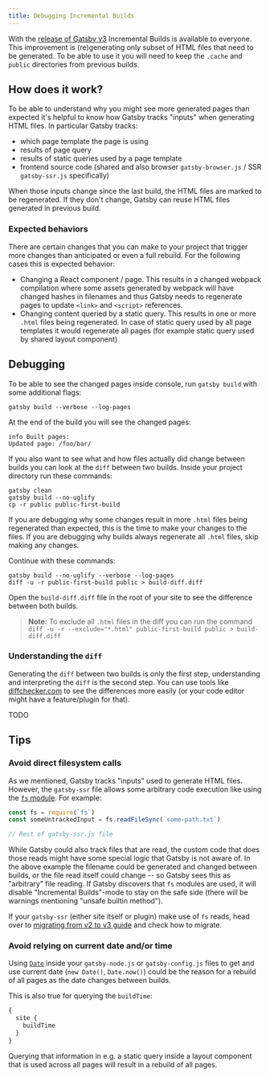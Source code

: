 ```yaml
---
title: Debugging Incremental Builds
---
```


With the [release of Gatsby v3](/docs/reference/release-notes/v3.0#incremental-builds-in-oss) Incremental Builds is available to everyone. This improvement is (re)generating only subset of HTML files that need to be generated. To be able to use it you will need to keep the `.cache` and `public` directories from previous builds.

## How does it work?

To be able to understand why you might see more generated pages than expected it's helpful to know how Gatsby tracks "inputs" when generating HTML files. In particular Gatsby tracks:

- which page template the page is using
- results of page query
- results of static queries used by a page template
- frontend source code (shared and also browser `gatsby-browser.js` / SSR `gatsby-ssr.js` specifically)

When those inputs change since the last build, the HTML files are marked to be regenerated. If they don't change, Gatsby can reuse HTML files generated in previous build.

### Expected behaviors

There are certain changes that you can make to your project that trigger more changes than anticipated or even a full rebuild. For the following cases this is expected behavior:

- Changing a React component / page. This results in a changed webpack compilation where some assets generated by webpack will have changed hashes in filenames and thus Gatsby needs to regenerate pages to update `<link>` and `<script>` references.
- Changing content queried by a static query. This results in one or more `.html` files being regenerated. In case of static query used by all page templates it would regenerate all pages (for example static query used by shared layout component)

## Debugging

To be able to see the changed pages inside console, run `gatsby build` with some additional flags:

```shell
gatsby build --verbose --log-pages
```

At the end of the build you will see the changed pages:

```shell
info Built pages:
Updated page: /foo/bar/
```

If you also want to see what and how files actually did change between builds you can look at the `diff` between two builds. Inside your project directory run these commands:

```shell
gatsby clean
gatsby build --no-uglify
cp -r public public-first-build
```

If you are debugging why some changes result in more `.html` files being regenerated than expected, this is the time to make your changes to the files. If you are debugging why builds always regenerate all `.html` files, skip making any changes.

Continue with these commands:

```shell
gatsby build --no-uglify --verbose --log-pages
diff -u -r public-first-build public > build-diff.diff
```

Open the `build-diff.diff` file in the root of your site to see the difference between both builds.

> **Note:** To exclude all `.html` files in the diff you can run the command `diff -u -r --exclude="*.html" public-first-build public > build-diff.diff`

### Understanding the `diff`

Generating the `diff` between two builds is only the first step, understanding and interpreting the `diff` is the second step. You can use tools like [diffchecker.com](https://www.diffchecker.com/) to see the differences more easily (or your code editor might have a feature/plugin for that).

TODO

## Tips

### Avoid direct filesystem calls

As we mentioned, Gatsby tracks "inputs" used to generate HTML files. However, the `gatsby-ssr` file allows some arbitrary code execution like using the [`fs` module](https://nodejs.org/api/fs.html). For example:

```js:title=gatsby-ssr.js
const fs = require(`fs`)
const someUntrackedInput = fs.readFileSync(`some-path.txt`)

// Rest of gatsby-ssr.js file
```

While Gatsby could also track files that are read, the custom code that does those reads might have some special logic that Gatsby is not aware of. In the above example the filename could be generated and changed between builds, or the file read itself could change -- so Gatsby sees this as "arbitrary" file reading. If Gatsby discovers that `fs` modules are used, it will disable "Incremental Builds"-mode to stay on the safe side (there will be warnings mentioning "unsafe builtin method").

If your `gatsby-ssr` (either site itself or plugin) make use of `fs` reads, head over to [migrating from v2 to v3 guide](/docs/reference/release-notes/migrating-from-v2-to-v3/#using-fs-in-ssr) and check how to migrate.

### Avoid relying on current date and/or time

Using [`Date`](https://developer.mozilla.org/en-US/docs/Web/JavaScript/Reference/Global_Objects/Date) inside your `gatsby-node.js` or `gatsby-config.js` files to get and use current date (`new Date()`, `Date.now()`) could be the reason for a rebuild of all pages as the date changes between builds.

This is also true for querying the `buildTime`:

```graphql
{
  site {
    buildTime
  }
}
```

Querying that information in e.g. a static query inside a layout component that is used across all pages will result in a rebuild of all pages.
